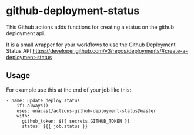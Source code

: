 # github-deployment-status

This Github actions adds functions for creating a status on the github deployment api.

It is a small wrapper for your workflows to use the Github Deployment Status API https://developer.github.com/v3/repos/deployments/#create-a-deployment-status

## Usage

For example use this at the end of your job like this:

```
- name: update deploy status
    if: always()
    uses: unacast/actions-github-deployment-status@master
    with:
      github_token: ${{ secrets.GITHUB_TOKEN }}
      status: ${{ job.status }}
```
